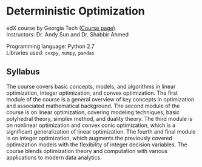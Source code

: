 # Deterministic Optimization
edX course by Georgia Tech ([Course page](https://courses.edx.org/courses/course-v1:GTx+ISYE6669+2T2018/course/)) <br />
Instructors: Dr. Andy Sun and Dr. Shabbir Ahmed

Programming language: Python 2.7 <br />
Libraries used: `cvxpy`, `numpy`, `pandas`

## Syllabus
The course covers basic concepts, models, and algorithms in linear optimization, integer optimization, and convex optimization. The first module of the course is a general overview of key concepts in optimization and associated mathematical background. The second module of the course is on linear optimization, covering modeling techniques, basic polyhedral theory, simplex method, and duality theory. The third module is on nonlinear optimization and convex conic optimization, which is a significant generalization of linear optimization. The fourth and final module is on integer optimization, which augments the previously covered optimization models with the flexibility of integer decision variables. The course blends optimization theory and computation with various applications to modern data analytics.

